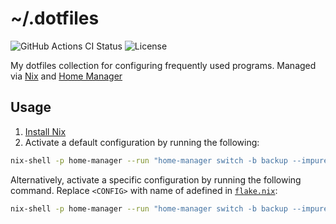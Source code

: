 # ~/.dotfiles

<!-- markdownlint-disable MD013 -->
![GitHub Actions CI Status](https://img.shields.io/github/actions/workflow/status/jtrrll/dotfiles/ci.yaml?branch=main&logo=github&label=CI)
![License](https://img.shields.io/github/license/jtrrll/dotfiles?label=License)
<!-- markdownlint-enable MD013 -->

My dotfiles collection for configuring frequently used programs.
Managed via [Nix](https://nixos.org/) and [Home Manager](https://github.com/nix-community/home-manager)

## Usage

1. [Install Nix](https://zero-to-nix.com/start/install)
2. Activate a default configuration by running the following:

<!-- markdownlint-disable MD013 -->
   ```sh
   nix-shell -p home-manager --run "home-manager switch -b backup --impure --flake github:jtrrll/dotfiles#default"
   ```
<!-- markdownlint-enable MD013 -->

   Alternatively, activate a specific configuration by running the following command.
   Replace `<CONFIG>` with name of adefined in [`flake.nix`](flake.nix):

<!-- markdownlint-disable MD013 -->
   ```sh
   nix-shell -p home-manager --run "home-manager switch -b backup --impure --flake github:jtrrll/dotfiles#<CONFIG>"
   ```
<!-- markdownlint-enable MD013 -->
